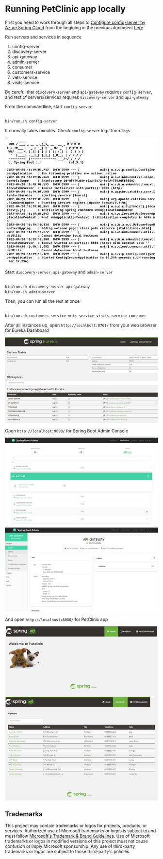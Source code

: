 # Running PetClinic app locally

First you need to work through all steps to [Configure config-server by Azure Spring Cloud](README.md#configure-config-server-by-azure-spring-cloud) from the begining in the previous document [here](README.md)

Run servers and services in sequence

1. config-server 
2. discovery-server 
3. api-gateway 
4. admin-server 
5. consumer 
6. customers-service 
7. vets-service 
8. visits-service 

Be careful that `discovery-server` and `api-gateway` requires `config-server`, and rest of servers/services requires `discovery-server` and `api-gateway`

From the commandline, start `config-server`

```bash

bin/run.sh config-server

```

It normally takes minutes. Check `config-server` logs from `logs`

![Config Server Log](media/local-config-server.png)

Start `discovery-server`, `api-gateway` and `admin-server`

```bash

bin/run.sh discovery-server api-gateway
bin/run.sh admin-server

```

Then, you can run all the rest at once

```bash

bin/run.sh customers-service vets-service visits-service consumer 

```

After all instances up, open `http://localhost:8761/` from your web browser for Eureka Dashboard

![Eureka Dashboard](media/local-eureka.png)

Open `http://localhost:9090/` for Spring Boot Admin Console

![SP Admin 1](media/local-admin.png)
![SP Admin 2](media/local-admin2.png)

And open `http://localhost:8080/` for PetClinic app

![PetClinic 1](media/local-petclinic.png)
![PetClinic 2](media/local-petclinic2.png)






## Trademarks

This project may contain trademarks or logos for projects, products, or services. Authorized use of Microsoft trademarks or logos is subject to and must follow [Microsoft's Trademark & Brand Guidelines](https://www.microsoft.com/en-us/legal/intellectualproperty/trademarks/usage/general). Use of Microsoft trademarks or logos in modified versions of this project must not cause confusion or imply Microsoft sponsorship. Any use of third-party trademarks or logos are subject to those third-party's policies.